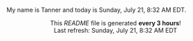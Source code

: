 My name is Tanner and today is Sunday, July 21, 8:32 AM EDT.

<p align="center">This <i>README</i> file is generated <b>every 3 hours</b>!</br>Last refresh: Sunday, July 21, 8:32 AM EDT<br /></p>
